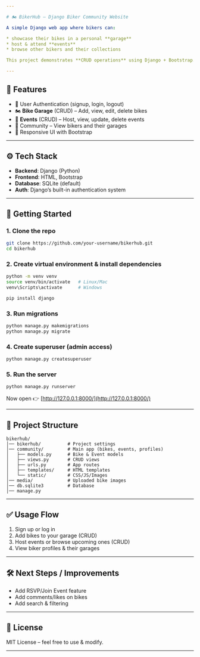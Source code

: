 ```yaml
---

# 🏍️ BikerHub – Django Biker Community Website

A simple Django web app where bikers can:

* showcase their bikes in a personal **garage**
* host & attend **events**
* browse other bikers and their collections

This project demonstrates **CRUD operations** using Django + Bootstrap.

---
```


## 📌 Features

* 🔑 User Authentication (signup, login, logout)
* 🏍️ **Bike Garage** (CRUD) – Add, view, edit, delete bikes
* 📅 **Events** (CRUD) – Host, view, update, delete events
* 👥 Community – View bikers and their garages
* 🎨 Responsive UI with Bootstrap

---

## ⚙️ Tech Stack

* **Backend**: Django (Python)
* **Frontend**: HTML, Bootstrap
* **Database**: SQLite (default)
* **Auth**: Django’s built-in authentication system

---

## 🚀 Getting Started

### 1. Clone the repo

```bash
git clone https://github.com/your-username/bikerhub.git
cd bikerhub
```

### 2. Create virtual environment & install dependencies

```bash
python -m venv venv
source venv/bin/activate   # Linux/Mac
venv\Scripts\activate      # Windows

pip install django
```

### 3. Run migrations

```bash
python manage.py makemigrations
python manage.py migrate
```

### 4. Create superuser (admin access)

```bash
python manage.py createsuperuser
```

### 5. Run the server

```bash
python manage.py runserver
```

Now open 👉 [http://127.0.0.1:8000/](http://127.0.0.1:8000/)

---

## 📂 Project Structure

```
bikerhub/
│── bikerhub/          # Project settings
│── community/         # Main app (bikes, events, profiles)
│   ├── models.py      # Bike & Event models
│   ├── views.py       # CRUD views
│   ├── urls.py        # App routes
│   ├── templates/     # HTML templates
│   └── static/        # CSS/JS/Images
│── media/             # Uploaded bike images
│── db.sqlite3         # Database
│── manage.py
```

---

## ✅ Usage Flow

1. Sign up or log in
2. Add bikes to your garage (CRUD)
3. Host events or browse upcoming ones (CRUD)
4. View biker profiles & their garages

---

## 🛠️ Next Steps / Improvements

* Add RSVP/Join Event feature
* Add comments/likes on bikes
* Add search & filtering

---

## 📜 License

MIT License – feel free to use & modify.

---
